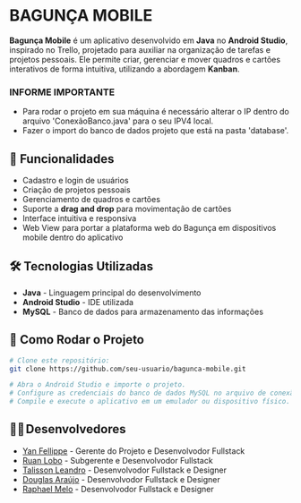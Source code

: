 # BAGUNÇA MOBILE

**Bagunça Mobile** é um aplicativo desenvolvido em **Java** no **Android Studio**, inspirado no Trello, projetado para auxiliar na organização de tarefas e projetos pessoais. Ele permite criar, gerenciar e mover quadros e cartões interativos de forma intuitiva, utilizando a abordagem **Kanban**.

### INFORME IMPORTANTE
- Para rodar o projeto em sua máquina é necessário alterar o IP dentro do arquivo 'ConexãoBanco.java' para o seu IPV4 local.
- Fazer o import do banco de dados projeto que está na pasta 'database'.

## 📌 Funcionalidades
- Cadastro e login de usuários
- Criação de projetos pessoais
- Gerenciamento de quadros e cartões
- Suporte a **drag and drop** para movimentação de cartões
- Interface intuitiva e responsiva
- Web View para portar a plataforma web do Bagunça em dispositivos mobile dentro do aplicativo

## 🛠️ Tecnologias Utilizadas
- **Java** - Linguagem principal do desenvolvimento
- **Android Studio** - IDE utilizada
- **MySQL** - Banco de dados para armazenamento das informações

## 🚀 Como Rodar o Projeto
```bash
# Clone este repositório:
git clone https://github.com/seu-usuario/bagunca-mobile.git

# Abra o Android Studio e importe o projeto.
# Configure as credenciais do banco de dados MySQL no arquivo de conexão.
# Compile e execute o aplicativo em um emulador ou dispositivo físico.
```

## 🧑‍💻 Desenvolvedores
- [Yan Fellippe](https://github.com/YanFellippe) - Gerente do Projeto e Desenvolvodor Fullstack
- [Ruan Lobo](https://github.com/ruandd9) - Subgerente e Desenvolvodor Fullstack
- [Talisson Leandro](https://github.com/talissonleandro) - Desenvolvodor Fullstack e Designer
- [Douglas Araújo](https://github.com/douglasarj) - Desenvolvodor Fullstack e Designer
- [Raphael Melo](https://github.com/dragonkiri) - Desenvolvodor Fullstack e Designer
